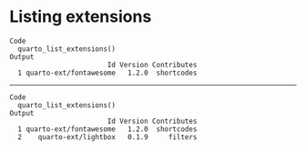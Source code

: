 # Listing extensions

    Code
      quarto_list_extensions()
    Output
                            Id Version Contributes
      1 quarto-ext/fontawesome   1.2.0  shortcodes

---

    Code
      quarto_list_extensions()
    Output
                            Id Version Contributes
      1 quarto-ext/fontawesome   1.2.0  shortcodes
      2    quarto-ext/lightbox   0.1.9     filters

